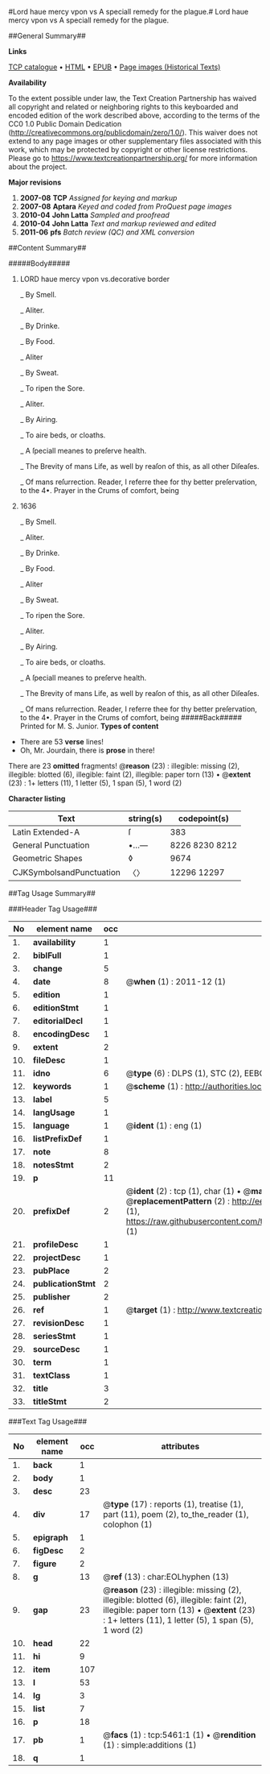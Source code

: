 #Lord haue mercy vpon vs A speciall remedy for the plague.#
Lord haue mercy vpon vs A speciall remedy for the plague.

##General Summary##

**Links**

[TCP catalogue](http://www.ota.ox.ac.uk/tcp/)  • 
[HTML](http://tei.it.ox.ac.uk/tcp/Texts-HTML/free/A10/A10603.html)  • 
[EPUB](http://tei.it.ox.ac.uk/tcp/Texts-EPUB/free/A10/A10603.epub) • 
[Page images (Historical Texts)](https://historicaltexts.jisc.ac.uk/eebo-99840917e)

**Availability**

To the extent possible under law, the Text Creation Partnership has waived all copyright and related or neighboring rights to this keyboarded and encoded edition of the work described above, according to the terms of the CC0 1.0 Public Domain Dedication (http://creativecommons.org/publicdomain/zero/1.0/). This waiver does not extend to any page images or other supplementary files associated with this work, which may be protected by copyright or other license restrictions. Please go to https://www.textcreationpartnership.org/ for more information about the project.

**Major revisions**

1. __2007-08__ __TCP__ *Assigned for keying and markup*
1. __2007-08__ __Aptara__ *Keyed and coded from ProQuest page images*
1. __2010-04__ __John Latta__ *Sampled and proofread*
1. __2010-04__ __John Latta__ *Text and markup reviewed and edited*
1. __2011-06__ __pfs__ *Batch review (QC) and XML conversion*

##Content Summary##

#####Body#####

1. LORD
haue mercy
vpon vs.decorative border

    _ By Smell.

    _ Aliter.

    _ By Drinke.

    _ By Food.

    _ Aliter

    _ By Sweat.

    _ To ripen the Sore.

    _ Aliter.

    _ By Airing.

    _ To aire beds, or cloaths.

    _ A ſpeciall meanes to preſerve health.

    _ The Brevity of mans Life, as well by reaſon of this, as all other Diſeaſes.

    _ Of mans reſurrection.
Reader, I referre thee for thy better preſervation,
to the 4•. Prayer in the Crums of comfort,
being
1. 1636

    _ By Smell.

    _ Aliter.

    _ By Drinke.

    _ By Food.

    _ Aliter

    _ By Sweat.

    _ To ripen the Sore.

    _ Aliter.

    _ By Airing.

    _ To aire beds, or cloaths.

    _ A ſpeciall meanes to preſerve health.

    _ The Brevity of mans Life, as well by reaſon of this, as all other Diſeaſes.

    _ Of mans reſurrection.
Reader, I referre thee for thy better preſervation,
to the 4•. Prayer in the Crums of comfort,
being
#####Back#####
Printed for M. S. Junior.
**Types of content**

  * There are 53 **verse** lines!
  * Oh, Mr. Jourdain, there is **prose** in there!

There are 23 **omitted** fragments! 
 @__reason__ (23) : illegible: missing (2), illegible: blotted (6), illegible: faint (2), illegible: paper torn (13)  •  @__extent__ (23) : 1+ letters (11), 1 letter (5), 1 span (5), 1 word (2)

**Character listing**


|Text|string(s)|codepoint(s)|
|---|---|---|
|Latin Extended-A|ſ|383|
|General Punctuation|•…—|8226 8230 8212|
|Geometric Shapes|◊|9674|
|CJKSymbolsandPunctuation|〈〉|12296 12297|

##Tag Usage Summary##

###Header Tag Usage###

|No|element name|occ|attributes|
|---|---|---|---|
|1.|__availability__|1||
|2.|__biblFull__|1||
|3.|__change__|5||
|4.|__date__|8| @__when__ (1) : 2011-12 (1)|
|5.|__edition__|1||
|6.|__editionStmt__|1||
|7.|__editorialDecl__|1||
|8.|__encodingDesc__|1||
|9.|__extent__|2||
|10.|__fileDesc__|1||
|11.|__idno__|6| @__type__ (6) : DLPS (1), STC (2), EEBO-CITATION (1), PROQUEST (1), VID (1)|
|12.|__keywords__|1| @__scheme__ (1) : http://authorities.loc.gov/ (1)|
|13.|__label__|5||
|14.|__langUsage__|1||
|15.|__language__|1| @__ident__ (1) : eng (1)|
|16.|__listPrefixDef__|1||
|17.|__note__|8||
|18.|__notesStmt__|2||
|19.|__p__|11||
|20.|__prefixDef__|2| @__ident__ (2) : tcp (1), char (1)  •  @__matchPattern__ (2) : ([0-9\-]+):([0-9IVX]+) (1), (.+) (1)  •  @__replacementPattern__ (2) : http://eebo.chadwyck.com/downloadtiff?vid=$1&page=$2 (1), https://raw.githubusercontent.com/textcreationpartnership/Texts/master/tcpchars.xml#$1 (1)|
|21.|__profileDesc__|1||
|22.|__projectDesc__|1||
|23.|__pubPlace__|2||
|24.|__publicationStmt__|2||
|25.|__publisher__|2||
|26.|__ref__|1| @__target__ (1) : http://www.textcreationpartnership.org/docs/. (1)|
|27.|__revisionDesc__|1||
|28.|__seriesStmt__|1||
|29.|__sourceDesc__|1||
|30.|__term__|1||
|31.|__textClass__|1||
|32.|__title__|3||
|33.|__titleStmt__|2||


###Text Tag Usage###

|No|element name|occ|attributes|
|---|---|---|---|
|1.|__back__|1||
|2.|__body__|1||
|3.|__desc__|23||
|4.|__div__|17| @__type__ (17) : reports (1), treatise (1), part (11), poem (2), to_the_reader (1), colophon (1)|
|5.|__epigraph__|1||
|6.|__figDesc__|2||
|7.|__figure__|2||
|8.|__g__|13| @__ref__ (13) : char:EOLhyphen (13)|
|9.|__gap__|23| @__reason__ (23) : illegible: missing (2), illegible: blotted (6), illegible: faint (2), illegible: paper torn (13)  •  @__extent__ (23) : 1+ letters (11), 1 letter (5), 1 span (5), 1 word (2)|
|10.|__head__|22||
|11.|__hi__|9||
|12.|__item__|107||
|13.|__l__|53||
|14.|__lg__|3||
|15.|__list__|7||
|16.|__p__|18||
|17.|__pb__|1| @__facs__ (1) : tcp:5461:1 (1)  •  @__rendition__ (1) : simple:additions (1)|
|18.|__q__|1||
